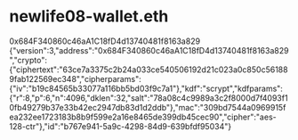 # newlife08-wallet.eth
0x684F340860c46aA1C18fD4d13740481f8163a829
{"version":3,"address":"0x684F340860c46aA1C18fD4d13740481f8163a829","crypto":{"ciphertext":"63ce7a3375c2b24a033ce540506192d21c023a0c850c561889fab122569ec348","cipherparams":{"iv":"b19c84565b33077a116bb5bd03f9c7a1"},"kdf":"scrypt","kdfparams":{"r":8,"p":6,"n":4096,"dklen":32,"salt":"78a08c4c9989a3c2f8000d7f4093f10fb49279b37e33b42ec2947db83d1d2ddb"},"mac":"309bd7544a0969915fea232ee1723183b8b9f599e2a16e8465de399db45cec90","cipher":"aes-128-ctr"},"id":"b767e941-5a9c-4298-84d9-639bfdf95034"}
